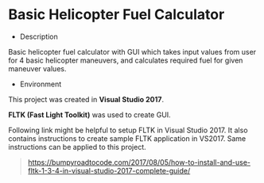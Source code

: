 # Basic Helicopter Fuel Calculator

- Description

Basic helicopter fuel calculator with GUI which takes input values from user for 4 basic helicopter maneuvers, and calculates required fuel for given maneuver values.

- Environment

This project was created in __Visual Studio 2017__.

__FLTK (Fast Light Toolkit)__ was used to create GUI.

Following link might be helpful to setup FLTK in Visual Studio 2017. It also contains instructions to create sample FLTK application in VS2017. Same instructions can be applied to this project.
  
  > https://bumpyroadtocode.com/2017/08/05/how-to-install-and-use-fltk-1-3-4-in-visual-studio-2017-complete-guide/
  

